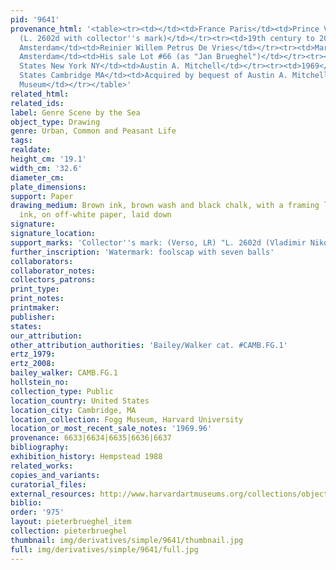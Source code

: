 ```yaml
---
pid: '9641'
provenance_html: '<table><tr><td></td><td>France Paris</td><td>Prince Vladimir Argoutinsky-Dolgoroukoff
  (L. 2602d with collector''s mark)</td></tr><tr><td>19th century to 20th century</td><td>Netherlands
  Amsterdam</td><td>Reinier Willem Petrus De Vries</td></tr><tr><td>Mar 27 1925</td><td>Netherlands
  Amsterdam</td><td>His sale Lot #66 (as "Jan Brueghel")</td></tr><tr><td></td><td>United
  States New York NY</td><td>Austin A. Mitchell</td></tr><tr><td>1969</td><td>United
  States Cambridge MA</td><td>Acquired by bequest of Austin A. Mitchell by Fogg Art
  Museum</td></tr></table>'
related_html: 
related_ids: 
label: Genre Scene by the Sea
object_type: Drawing
genre: Urban, Common and Peasant Life
tags: 
realdate: 
height_cm: '19.1'
width_cm: '32.6'
diameter_cm: 
plate_dimensions: 
support: Paper
drawing_medium: Brown ink, brown wash and black chalk, with a framing line in brown
  ink, on off-white paper, laid down
signature: 
signature_location: 
support_marks: 'Collector''s mark: (Verso, LR) "L. 2602d (Vladimir Nikolaevitch Argoutinsky-Dolgoroukoff)"'
further_inscription: 'Watermark: foolscap with seven balls'
collaborators: 
collaborator_notes: 
collectors_patrons: 
print_type: 
print_notes: 
printmaker: 
publisher: 
states: 
our_attribution: 
other_attribution_authorities: 'Bailey/Walker cat. #CAMB.FG.1'
ertz_1979: 
ertz_2008: 
bailey_walker: CAMB.FG.1
hollstein_no: 
collection_type: Public
location_country: United States
location_city: Cambridge, MA
location_collection: Fogg Museum, Harvard University
location_or_most_recent_sale_notes: '1969.96'
provenance: 6633|6634|6635|6636|6637
bibliography: 
exhibition_history: Hempstead 1988
related_works: 
copies_and_variants: 
curatorial_files: 
external_resources: http://www.harvardartmuseums.org/collections/object/296158?position=0
biblio: 
order: '975'
layout: pieterbrueghel_item
collection: pieterbrueghel
thumbnail: img/derivatives/simple/9641/thumbnail.jpg
full: img/derivatives/simple/9641/full.jpg
---
```

